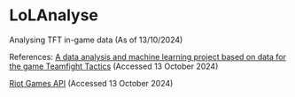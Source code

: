 # LoLAnalyse

Analysing TFT in-game data (As of 13/10/2024)

References:
[A data analysis and machine learning project based on data for the game Teamfight Tactics](https://github.com/rndmagtanong/ph_tft/tree/master) (Accessed 13 October 2024)

[Riot Games API](https://developer.riotgames.com/apis) (Accessed 13 October 2024)
